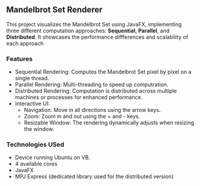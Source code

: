 ## Mandelbrot Set Renderer

This project visualizes the Mandelbrot Set using JavaFX, implementing three different computation approaches: **Sequential**, **Parallel**, and **Distributed**. It showcases the performance diffferences and scalability of each approach

### Features
  - Sequential Rendering:  Computes the Mandelbrot Set pixel by pixel on a single thread.
  - Parallel Rendering:  Multi-threading to speed up computration.
  - Distributed Rendering: Computation is distributed across multiple machines or processes for enhanced performance.
  - Interactive UI:
    - Navigation:  Move in all directions using the arrow keys.
    - Zoom:  Zoom in and out using the + and - keys.
    - Resizable Window:   The rendering dynamically adjusts when resizing the window.
   
### Technologies USed
  - Device running Ubuntu on VB.
  - 4 available cores
  - JavaFX
  - MPJ Express (dedicated library used for the distributed version)
